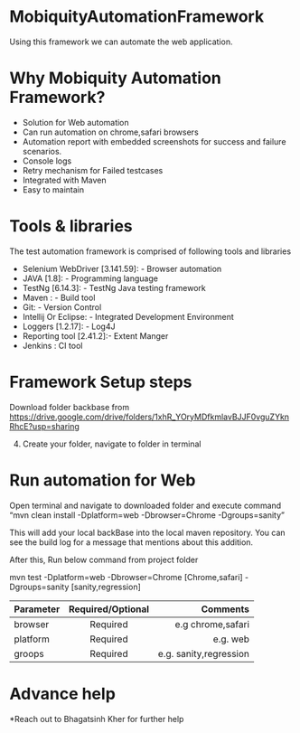 # MobiquityAutomationFramework
Using this framework we can automate the web application.

Why Mobiquity Automation Framework?
==================================================================================

- Solution for Web automation
- Can run automation on chrome,safari browsers
- Automation report with embedded screenshots for success and failure scenarios.
- Console logs
- Retry mechanism for Failed testcases
- Integrated with Maven
- Easy to maintain

Tools & libraries
==================================================================================

The test automation framework is comprised of following tools and libraries  

- Selenium WebDriver [3.141.59]: - Browser automation
- JAVA  [1.8]: - Programming language  
- TestNg [6.14.3]: - TestNg Java testing framework  
- Maven : - Build tool       
- Git: - Version Control  
- Intellij Or Eclipse: - Integrated Development Environment  
- Loggers [1.2.17]: - Log4J
- Reporting tool [2.41.2]:- Extent Manger
- Jenkins : CI tool

Framework Setup steps
==================================================================================

Download folder backbase from https://drive.google.com/drive/folders/1xhR_YOryMDfkmlavBJJF0vguZYknRhcE?usp=sharing


4.  Create your folder, navigate to folder in terminal

Run automation for Web
==================================================================================

Open terminal  and  navigate to downloaded  folder and  execute command “mvn clean install -Dplatform=web -Dbrowser=Chrome -Dgroups=sanity” 

This will add your local backBase into the local maven repository. You can see the build log for a message that mentions about this addition.

After this, Run below command from project folder

mvn test
-Dplatform=web
-Dbrowser=Chrome  [Chrome,safari]
-Dgroups=sanity [sanity,regression] 

| Parameter        | Required/Optional |Comments  |
| ------------- |:-------------:| -----:|
| browser      | Required | e.g chrome,safari|
| platform      | Required | e.g. web|
| groops        |Required   | e.g.  sanity,regression|



# Advance help

   *Reach out to Bhagatsinh Kher for  further help
   




